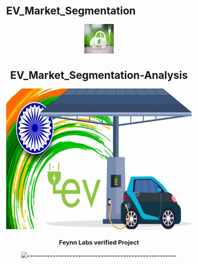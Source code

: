 # EV_Market_Segmentation

<p align="center"> 
  <img src="images/1.jfif" alt="1.jfif" width="80px" height="80px">
<h1 align="center"> EV_Market_Segmentation-Analysis  </h1> 
     
<p align="center"> 
<img src="images/all.jpg" alt="all.jpg" height="382px">
</p>
<h3 align="center"> Feynn Labs verified Project 

![-----------------------------------------------------](https://raw.githubusercontent.com/andreasbm/readme/master/assets/lines/rainbow.png)

